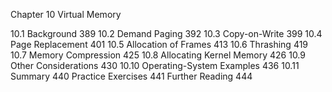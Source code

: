 

Chapter 10 Virtual Memory

10.1 Background 389
10.2 Demand Paging 392
10.3 Copy-on-Write 399
10.4 Page Replacement 401
10.5 Allocation of Frames 413
10.6 Thrashing 419
10.7 Memory Compression 425
10.8 Allocating Kernel Memory 426
10.9 Other Considerations 430
10.10 Operating-System Examples 436
10.11 Summary 440
Practice Exercises 441
Further Reading 444
